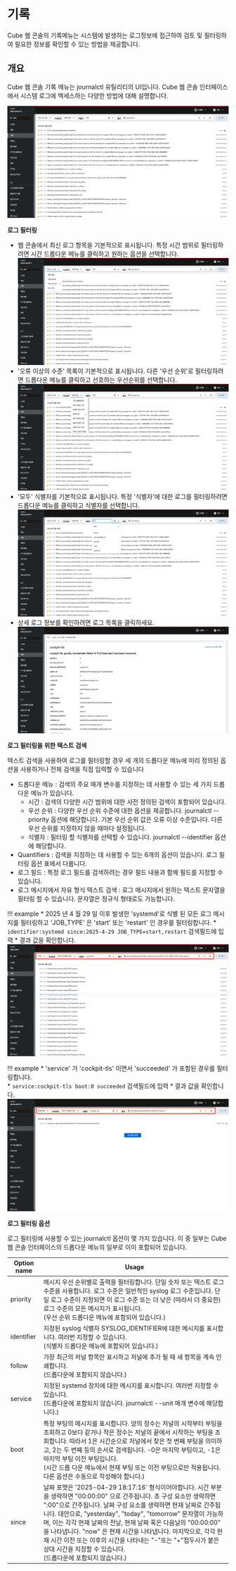 # 기록
Cube 웹 콘솔의 기록메뉴는 시스템에 발생하는 로그정보에 접근하여 검토 및 필터링하여 필요한 정보를 확인할 수 있는 방법을 제공합니다.

## 개요
Cube 웹 콘솔 기록 메뉴는 journalctl 유틸리티의 UI입니다. Cube 웹 콘솔 인터페이스에서 시스템 로그에 액세스하는 다양한 방법에 대해 설명합니다.

![cube-log1-webui](../../assets/images/admin-guide/cube/record/cube_log1_webUI.png)

**로그 필터링**

* 웹 콘솔에서 최신 로그 항목을 기본적으로 표시됩니다. 특정 시간 범위로 필터링하려면 시간 드롭다운 메뉴를 클릭하고 원하는 옵션을 선택합니다.
![cube-log-filter1-webui](../../assets/images/admin-guide/cube/record/cube_log_filter1_webUI.png)
* '오류 이상의 수준' 목록이 기본적으로 표시됩니다. 다른 '우선 순위'로 필터링하려면 드롭다운 메뉴를 클릭하고 선호하는 우선순위를 선택합니다.
![cube-log-filter2-webui](../../assets/images/admin-guide/cube/record/cube_log_filter2_webUI.png)
* '모두' 식별자를 기본적으로 표시됩니다. 특정 '식별자'에 대한 로그를 필터링하려면 드롭다운 메뉴를 클릭하고 식별자를 선택합니다.
![cube-log-filter3-webui](../../assets/images/admin-guide/cube/record/cube_log_filter3_webUI.png)
* 상세 로그 정보를 확인하려면 로그 목록을 클릭하세요.
![cube-log2-webui](../../assets/images/admin-guide/cube/record/cube_log2_webUI.png)

**로그 필터링을 위한 텍스트 검색**

텍스트 검색을 사용하여 로그를 필터링할 경우 세 개의 드롭다운 메뉴에 미리 정의된 옵션을 사용하거나 전체 검색을 직접 입력할 수 있습니다

* 드롭다운 메뉴 : 검색의 주요 매개 변수를 지정하는 데 사용할 수 있는 세 가지 드롭다운 메뉴가 있습니다.
    * 시간 : 검색의 다양한 시간 범위에 대한 사전 정의된 검색이 포함되어 있습니다.
    * 우선 순위 : 다양한 우선 순위 수준에 대한 옵션을 제공합니다. journalctl --priority 옵션에 해당합니다. 기본 우선 순위 값은 오류 이상 수준입니다. 다른 우선 순위를 지정하지 않을 때마다 설정됩니다.
    * 식별자 : 필터링 할 식별자를 선택할 수 있습니다. journalctl --identifier 옵션에 해당합니다.
* Quantifiers : 검색을 지정하는 데 사용할 수 있는 6개의 옵션이 있습니다. 로그 필터링 옵션 표에서 다룹니다.
* 로그 필드 : 특정 로그 필드를 검색하려는 경우 필드 내용과 함께 필드를 지정할 수 있습니다.
* 로그 메시지에서 자유 형식 텍스트 검색 : 로그 메시지에서 원하는 텍스트 문자열을 필터링 할 수 있습니다. 문자열은 정규식 형태로도 가능합니다.

!!! example
    * 2025 년 4 월 29 일 이후 발생한 'systemd'로 식별 된 모든 로그 메시지를 필터링하고 'JOB_TYPE' 은 'start' 또는 'restart' 인 경우를 필터링합니다.
        * `identifier:systemd since:2025-4-29 JOB_TYPE=start,restart` 검색필드에 입력
        * 결과 값을 확인합니다.
        ![cube-log-filter4-webui](../../assets/images/admin-guide/cube/record/cube_log_filter4_webUI.png)

!!! example
    * 'service' 가 'cockpit-tls' 이면서 'succeeded' 가 포함된 경우를 필터링합니다.    
        * `service:cockpit-tls boot:0 succeeded` 검색필드에 입력
        * 결과 값을 확인합니다.    
        ![cube-log-filter5-webui](../../assets/images/admin-guide/cube/record/cube_log_filter5_webUI.png)

**로그 필터링 옵션**

로그 필터링에 사용할 수 있는 journalctl 옵션이 몇 가지 있습니다. 이 중 일부는 Cube 웹 콘솔 인터페이스의 드롭다운 메뉴의 일부로 이미 포함되어 있습니다.

Option name|Usage
------------|----- 
priority| 메시지 우선 순위별로 출력을 필터링합니다. 단일 숫자 또는 텍스트 로그 수준을 사용합니다. 로그 수준은 일반적인 syslog 로그 수준입니다. 단일 로그 수준이 지정되면 이 로그 수준 또는 더 낮은 (따라서 더 중요한) 로그 수준의 모든 메시지가 표시됩니다.<br>(우선 순위 드롭다운 메뉴에 포함되어 있습니다.)
identifier| 지정된 syslog 식별자 SYSLOG_IDENTIFIER에 대한 메시지를 표시합니다. 여러번 지정할 수 있습니다.<br>(식별자 드롭다운 메뉴에 포함되어 있습니다.)
follow| 가장 최근의 저널 항목만 표시하고 저널에 추가 될 때 새 항목을 계속 인쇄합니다.<br>(드롭다운에 포함되지 않습니다.)
service| 지정된 systemd 장치에 대한 메시지를 표시합니다. 여러번 지정할 수 있습니다.<br>(드롭다운에 포함되지 않습니다. journalctl --unit 매개 변수에 해당합니다.)
boot| 특정 부팅의 메시지를 표시합니다. 양의 정수는 저널의 시작부터 부팅을 조회하고 0보다 같거나 작은 정수는 저널의 끝에서 시작하는 부팅을 조회합니다. 따라서 1은 시간순으로 저널에서 찾은 첫 번째 부팅을 의미하고, 2는 두 번째 등의 순서로 검색됩니다. -0은 마지막 부팅이고, -1은 마지막 부팅 이전 부팅입니다.<br>(시간 드롭 다운 메뉴에서 현재 부팅 또는 이전 부팅으로만 적용됩니다. 다른 옵션은 수동으로 작성해야 합니다.)
since| 날짜 포맷은 '2025-04-29 18:17:16' 형식이어야합니다. 시간 부분을 생략하면 "00:00:00" 으로 간주됩니다. 초 구성 요소만 생략하면 ":00"으로 간주됩니다. 날짜 구성 요소를 생략하면 현재 날짜로 간주됩니다. 대안으로, "yesterday", "today", "tomorrow" 문자열이 가능하며, 이는 각각 현재 날짜의 전날, 현재 날짜 혹은 다음날의 "00:00:00" 을 나타냅니다. "now" 은 현재 시간을 나타냅니다. 마지막으로, 각각 현재 시간 이전 또는 이후의 시간을 나타내는 "-"또는 "+"접두사가 붙은 상대 시간을 지정할 수 있습니다. <br>(드롭다운에 포함되지 않습니다.)

